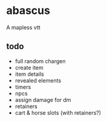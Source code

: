 # abascus

A mapless vtt

## todo

- full random chargen
- create item
- item details
- revealed elements
- timers
- npcs
- assign damage for dm
- retainers
- cart & horse slots (with retainers?)
